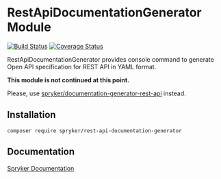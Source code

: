 # RestApiDocumentationGenerator Module
[![Build Status](https://travis-ci.org/spryker/rest-api-documentation-generator.svg)](https://travis-ci.org/spryker/rest-api-documentation-generator)
[![Coverage Status](https://coveralls.io/repos/github/spryker/rest-api-documentation-generator/badge.svg)](https://coveralls.io/github/spryker/rest-api-documentation-generator)

RestApiDocumentationGenerator provides console command to generate Open API specification for REST API in YAML format.

**This module is not continued at this point.**

Please, use [spryker/documentation-generator-rest-api](https://github.com/spryker/documentation-generator-rest-api) instead.

## Installation

```
composer require spryker/rest-api-documentation-generator
```

## Documentation

[Spryker Documentation](https://academy.spryker.com/developing_with_spryker/module_guide/modules.html)
